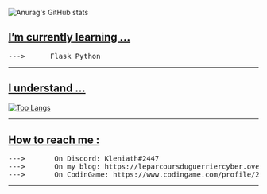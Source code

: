 ![Anurag's GitHub stats](https://github-readme-stats.vercel.app/api?username=Khabibulix&show_icons=true&theme=radical)

<h2><u>I’m currently learning ... </u></h2>
<pre>
--->      Flask Python
</pre>

<hr>


<h2><u>I understand ...</u></h2>

[![Top Langs](https://github-readme-stats.vercel.app/api/top-langs/?username=Khabibulix&layout=compact)](https://github.com/anuraghazra/github-readme-stats)



<hr>

<h2><u>How to reach me :</u></h2>
<pre>
--->       On Discord: Kleniath#2447
--->       On my blog: https://leparcoursduguerriercyber.over-blog.com/
--->       On CodinGame: https://www.codingame.com/profile/26827b623da3faae93412641ebcb3aff3283224
</pre>

<hr>

<!---
Khabibulix/Khabibulix is a ✨ special ✨ repository because its `README.md` (this file) appears on your GitHub profile.
You can click the Preview link to take a look at your changes.
--->

